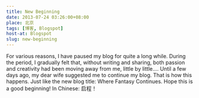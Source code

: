 ```yaml
---
title: New Beginning
date: 2013-07-24 03:26:00+08:00
place: 北京
tags: [博客, Blogspot]
host-at: Blogspot
slug: new-beginning
---
```

For various reasons, I have paused my blog for quite a long while. During the period, I gradually felt that, without writing and sharing, both passion and creativity had been moving away from me, little by little.... Until a few days ago, my dear wife suggested me to continue my blog. That is how this happens. Just like the new blog title: Where Fantasy Continues. Hope this is a good beginning! In Chinese: 启程！
